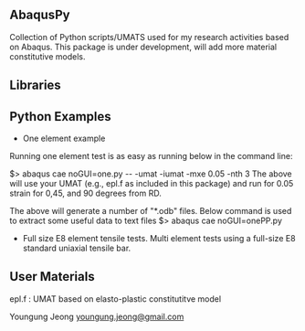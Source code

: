 AbaqusPy
--------
Collection of Python scripts/UMATS used for my research activities based on Abaqus.
This package is under development, will add more material constitutive models.


Libraries
---------


Python Examples
---------------
* One element example

 Running one element test is as easy as running below in the command line:

$> abaqus cae noGUI=one.py -- -umat <your user mat file name> -iumat -mxe 0.05 -nth 3
The above will use your UMAT (e.g., epl.f as included in this package) and run for
0.05 strain for 0,45, and 90 degrees from RD.


The above will generate a number of "*.odb" files.
Below command is used to extract some useful data to text files
$> abaqus cae noGUI=onePP.py


* Full size E8 element tensile tests.
 Multi element tests using a full-size E8 standard uniaxial tensile bar.

User Materials
--------------
epl.f : UMAT based on elasto-plastic constitutitve model


Youngung Jeong
youngung.jeong@gmail.com
